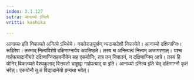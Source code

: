 ```yaml
---
index: 3.1.127
sutra: आनाय्यो ऽनित्ये
vritti: kashika

---
```

आनाय्यः इति निपात्यते अनित्ये ऽभिधेये। नयतेराङ्पूर्वाण् ण्यदायादेशौ निपात्येते। आनाय्यो दक्षिणाग्निः। रूढिरेषा। तस्माद् नित्यविशेषे दक्षिणाग्नावेव अवतिष्ठते। तस्य च अनित्यत्वं नित्यम् अजागरणात्। यश्च गार्हपत्यादानीयते दक्षिणाग्निराहवनीयेन सह एकयोनिः, तत्र तन् निपातनं, न दक्षिणाग्निम् आत्रे। तस्य हि योनिर् विकल्प्यते वैश्यकुलाद् वित्तवतो भ्राष्ट्राद्वा गार्हपत्याद् वा इति। आनाय्यो ऽनित्य इति चेद् दक्षिणाग्नौ कृतं भवेत्। एकयोनौ तु तं विद्यादानेयो ह्रन्यथा भवेत्।